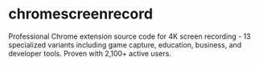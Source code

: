 # chromescreenrecord
Professional Chrome extension source code for 4K screen recording - 13 specialized variants including game capture, education, business, and developer tools. Proven with 2,100+ active users.

